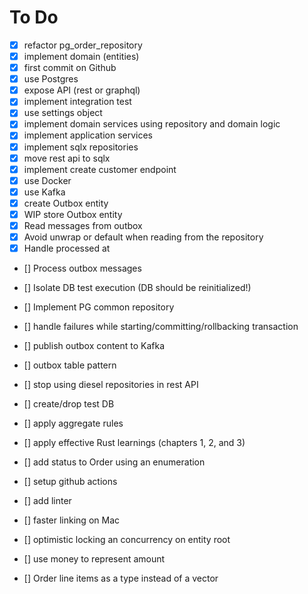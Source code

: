 # To Do

- [x] refactor pg_order_repository
- [x] implement domain (entities)
- [x] first commit on Github
- [x] use Postgres
- [x] expose API (rest or graphql)
- [x] implement integration test
- [x] use settings object
- [x] implement domain services using repository and domain logic
- [x] implement application services
- [x] implement sqlx repositories
- [x] move rest api to sqlx
- [x] implement create customer endpoint
- [x] use Docker
- [x] use Kafka
- [x] create Outbox entity
- [x] WIP store Outbox entity
- [x] Read messages from outbox
- [x] Avoid unwrap or default when reading from the repository
- [x] Handle processed at

- [] Process outbox messages

- [] Isolate DB test execution (DB should be reinitialized!)
- [] Implement PG common repository
- [] handle failures while starting/committing/rollbacking transaction 
- [] publish outbox content to Kafka
- [] outbox table pattern
- [] stop using diesel repositories in rest API
- [] create/drop test DB
- [] apply aggregate rules
- [] apply effective Rust learnings (chapters 1, 2, and 3)
- [] add status to Order using an enumeration
- [] setup github actions 
- [] add linter
- [] faster linking on Mac
- [] optimistic locking an concurrency on entity root
- [] use money to represent amount
- [] Order line items as a type instead of a vector